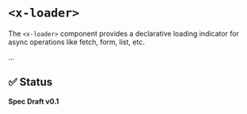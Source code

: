 # `<x-loader>`

The `<x-loader>` component provides a declarative loading indicator for async operations like fetch, form, list, etc.

...

## ✅ Status

**Spec Draft v0.1**

